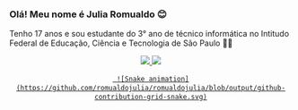 ### Olá! Meu nome é Julia Romualdo 😊

Tenho 17 anos e sou estudante do 3° ano de técnico informática no Intitudo Federal de Educação, Ciência e Tecnologia de São Paulo 👩‍💻

<div align="center">
  <a href="https://github.com/romualdojulia">
  <img height="160em" src="https://github-readme-stats.vercel.app/api?username=romualdojulia&show_icons=true&theme=radical&include_all_commits=true&count_private=true"/>
  <img height="160em" src="https://github-readme-stats.vercel.app/api/top-langs/?username=romualdojulia&layout=compact&langs_count=7&theme=radical"/>
    
     ![Snake animation](https://github.com/romualdojulia/romualdojulia/blob/output/github-contribution-grid-snake.svg)
</div>
